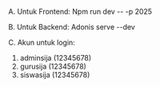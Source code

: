 A. Untuk Frontend: Npm run dev -- -p 2025

B. Untuk Backend: Adonis serve --dev

C. Akun untuk login:

1. adminsija (12345678)
2. gurusija (12345678)
3. siswasija (12345678)
